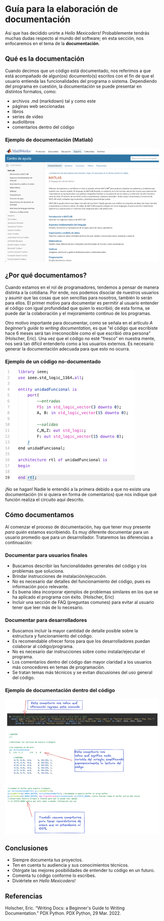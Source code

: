 # Guía para la elaboración de documentación

Así que has decidido unirte a *Hello Mexicoders!* Probablemente tendrás muchas dudas respecto al mundo del software; en esta sección, nos enfocaremos en el tema de la **documentación**. 

## Qué es la documentación 

Cuando decimos que un código está documentado, nos referimos a que está acompañado de algun(os) documento(s) escritos con el fin de que el usuario entienda las funcionalidades del programa o sistema. Dependiendo del programa en cuestión, la documentación se puede presentar en distintos formatos, como: 

- archivos .md (markdown) tal y como este
- páginas web seccionadas 
- libros 
- series de video
- audiolibros
- comentarios dentro del código 

### Ejemplo de documentación (Matlab)


![matlab](./pics/docMatlab.png)


## ¿Por qué documentamos?

Cuando estamos en el rol de programadores, tendemos a pensar de manera distinta a la cotidiana. Por ende, nos podemos disociar de nuestros usuarios y asumir que las cosas que son sencillas para nosotros, también lo serán para ellos. El primer motivo para documentar es permitir al usuario entender al código con igual profundidad que quien lo escribió; de esta forma, se puede dar la colaboración y el mejoramiento continuo de los programas. 

Otro motivo importante para documentar, como se señala en el artículo *A beginner’s guide to writing documentation*, es que "el código que escribiste hace 6 meses será tan irreconocible como el que escribió otra persona" (Holscher, Eric). Una vez que el código no esté "fresco" en nuestra mente, nos será tan difícil entenderlo como a los usuarios externos. Es necesario generar la documentación adecuada para que esto no ocurra. 

### Ejemplo de un código no-documentado 

![unidadFuncional](./pics/unidadFuncional.png)

¡No se hagan! Nadie le entendió a la primera debido a que no existe una documentación (ni si quiera en forma de comentarios) que nos indique qué función realiza el circuito aquí descrito. 

## Cómo documentamos 

Al comenzar el proceso de documentación, hay que tener muy presente *para quién* estamos escribiendo. Es muy diferente documentar para un usuario promedio que para un desarrollador. Trataremos las diferencias a continuación: 

### Documentar para usuarios finales 

- Buscamos describir las funcionalidades generales del código y los problemas que soluciona. 
- Brindar instrucciones de instalación/ejecución. 
- No es necesario dar detalles del funcionamiento del código, pues es información poco relevante. 
- Es buena idea incorporar ejemplos de problemas similares en los que se ha aplicado el programa con éxito. (Holscher, Eric) 
- Incluir una sección de FAQ (preguntas comunes) para evitar al usuario tener que leer más de lo necesario. 

### Documentar para desarrolladores 

- Buscamos incluir la mayor cantidad de detalle posible sobre la estructura y funcionamiento del código. 
- Es recomendable ofrecer foros para que los desarrolladores puedan colaborar al código/programa. 
- No es necesario dar instrucciones sobre como instalar/ejecutar el programa. 
- Los comentarios dentro del código dan mayor claridad a los usuarios más conocedores en temas de programación. 
- Se tratan temas más técnicos y se evitan discusiones del uso general del código. 

### Ejemplo de documentación dentro del código

![diagrama](./pics/diagrama.png)

## Conclusiones 

- Siempre documenta tus proyectos. 
- Ten en cuenta tu audiencia y sus conocimientos técnicos.
- Otórgate las mejores posibilidades de entender tu código en un futuro. 
- Comenta tu código conforme lo escribes. 
- Diviértete en *Hello Mexicoders!*

## Referencias 

Holscher, Eric. “Writing Docs: a Beginner's Guide to Writing Documentation.” PDX Python. PDX Python, 29 Mar. 2022. 